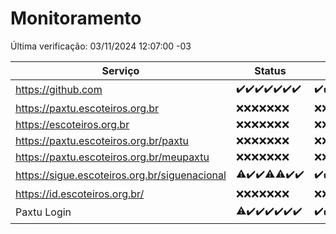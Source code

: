 # Monitoramento

Última verificação: 03/11/2024 12:07:00 -03

|Serviço|Status|Últimas 24h|
|---|---|---|
|https://github.com|<span title="2024-10-27: OK=23">✔️</span><span title="2024-10-28: OK=23">✔️</span><span title="2024-10-29: OK=23">✔️</span><span title="2024-10-30: OK=22">✔️</span><span title="2024-10-31: OK=23">✔️</span><span title="2024-11-01: OK=23">✔️</span><span title="2024-11-02: OK=14">✔️</span>|<span title="02/11/2024 12:08:00 -03 : 200">✔️</span><span title="02/11/2024 13:08:00 -03 : 200">✔️</span><span title="02/11/2024 14:06:00 -03 : 200">✔️</span><span title="02/11/2024 15:09:00 -03 : 200">✔️</span><span title="02/11/2024 16:06:00 -03 : 200">✔️</span><span title="02/11/2024 17:09:00 -03 : 200">✔️</span><span title="02/11/2024 18:07:00 -03 : 200">✔️</span><span title="02/11/2024 19:08:00 -03 : 200">✔️</span><span title="02/11/2024 20:09:00 -03 : 200">✔️</span><span title="02/11/2024 21:43:00 -03 : 200">✔️</span><span title="02/11/2024 23:16:00 -03 : 200">✔️</span><span title="03/11/2024 00:19:00 -03 : 200">✔️</span><span title="03/11/2024 01:10:00 -03 : 200">✔️</span><span title="03/11/2024 02:08:00 -03 : 200">✔️</span><span title="03/11/2024 03:12:00 -03 : 200">✔️</span><span title="03/11/2024 04:07:00 -03 : 200">✔️</span><span title="03/11/2024 05:09:00 -03 : 200">✔️</span><span title="03/11/2024 06:08:00 -03 : 200">✔️</span><span title="03/11/2024 07:09:00 -03 : 200">✔️</span><span title="03/11/2024 08:07:00 -03 : 200">✔️</span><span title="03/11/2024 09:13:00 -03 : 200">✔️</span><span title="03/11/2024 10:13:00 -03 : 200">✔️</span><span title="03/11/2024 11:07:00 -03 : 200">✔️</span><span title="03/11/2024 12:07:00 -03 : 200">✔️</span>|
|https://paxtu.escoteiros.org.br|<span title="2024-10-27: Falhas=23">❌</span><span title="2024-10-28: Falhas=23">❌</span><span title="2024-10-29: Falhas=23">❌</span><span title="2024-10-30: Falhas=22">❌</span><span title="2024-10-31: Falhas=23">❌</span><span title="2024-11-01: Falhas=23">❌</span><span title="2024-11-02: Falhas=14">❌</span>|<span title="02/11/2024 12:08:00 -03 : 403">❌</span><span title="02/11/2024 13:08:00 -03 : 403">❌</span><span title="02/11/2024 14:06:00 -03 : 403">❌</span><span title="02/11/2024 15:09:00 -03 : 403">❌</span><span title="02/11/2024 16:06:00 -03 : 403">❌</span><span title="02/11/2024 17:09:00 -03 : 403">❌</span><span title="02/11/2024 18:07:00 -03 : 403">❌</span><span title="02/11/2024 19:08:00 -03 : 403">❌</span><span title="02/11/2024 20:09:00 -03 : 403">❌</span><span title="02/11/2024 21:43:00 -03 : 403">❌</span><span title="02/11/2024 23:16:00 -03 : 403">❌</span><span title="03/11/2024 00:19:00 -03 : 403">❌</span><span title="03/11/2024 01:10:00 -03 : 403">❌</span><span title="03/11/2024 02:08:00 -03 : 403">❌</span><span title="03/11/2024 03:12:00 -03 : 403">❌</span><span title="03/11/2024 04:07:00 -03 : 403">❌</span><span title="03/11/2024 05:09:00 -03 : 403">❌</span><span title="03/11/2024 06:08:00 -03 : 403">❌</span><span title="03/11/2024 07:09:00 -03 : 403">❌</span><span title="03/11/2024 08:07:00 -03 : 403">❌</span><span title="03/11/2024 09:13:00 -03 : 403">❌</span><span title="03/11/2024 10:13:00 -03 : 403">❌</span><span title="03/11/2024 11:07:00 -03 : 403">❌</span><span title="03/11/2024 12:07:00 -03 : 403">❌</span>|
|https://escoteiros.org.br|<span title="2024-10-27: Falhas=23">❌</span><span title="2024-10-28: Falhas=23">❌</span><span title="2024-10-29: Falhas=23">❌</span><span title="2024-10-30: Falhas=22">❌</span><span title="2024-10-31: Falhas=23">❌</span><span title="2024-11-01: Falhas=23">❌</span><span title="2024-11-02: Falhas=14">❌</span>|<span title="02/11/2024 12:08:00 -03 : 403">❌</span><span title="02/11/2024 13:08:00 -03 : 403">❌</span><span title="02/11/2024 14:06:00 -03 : 403">❌</span><span title="02/11/2024 15:09:00 -03 : 403">❌</span><span title="02/11/2024 16:06:00 -03 : 403">❌</span><span title="02/11/2024 17:09:00 -03 : 403">❌</span><span title="02/11/2024 18:07:00 -03 : 403">❌</span><span title="02/11/2024 19:08:00 -03 : 403">❌</span><span title="02/11/2024 20:09:00 -03 : 403">❌</span><span title="02/11/2024 21:43:00 -03 : 403">❌</span><span title="02/11/2024 23:16:00 -03 : 403">❌</span><span title="03/11/2024 00:19:00 -03 : 403">❌</span><span title="03/11/2024 01:10:00 -03 : 403">❌</span><span title="03/11/2024 02:08:00 -03 : 403">❌</span><span title="03/11/2024 03:12:00 -03 : 403">❌</span><span title="03/11/2024 04:07:00 -03 : 403">❌</span><span title="03/11/2024 05:10:00 -03 : 403">❌</span><span title="03/11/2024 06:08:00 -03 : 403">❌</span><span title="03/11/2024 07:09:00 -03 : 403">❌</span><span title="03/11/2024 08:07:00 -03 : 403">❌</span><span title="03/11/2024 09:13:00 -03 : 403">❌</span><span title="03/11/2024 10:13:00 -03 : 403">❌</span><span title="03/11/2024 11:07:00 -03 : 403">❌</span><span title="03/11/2024 12:07:00 -03 : 403">❌</span>|
|https://paxtu.escoteiros.org.br/paxtu|<span title="2024-10-27: Falhas=23">❌</span><span title="2024-10-28: Falhas=23">❌</span><span title="2024-10-29: Falhas=23">❌</span><span title="2024-10-30: Falhas=22">❌</span><span title="2024-10-31: Falhas=23">❌</span><span title="2024-11-01: Falhas=23">❌</span><span title="2024-11-02: Falhas=14">❌</span>|<span title="02/11/2024 12:08:00 -03 : 403">❌</span><span title="02/11/2024 13:08:00 -03 : 403">❌</span><span title="02/11/2024 14:06:00 -03 : 403">❌</span><span title="02/11/2024 15:09:00 -03 : 403">❌</span><span title="02/11/2024 16:06:00 -03 : 403">❌</span><span title="02/11/2024 17:09:00 -03 : 403">❌</span><span title="02/11/2024 18:07:00 -03 : 403">❌</span><span title="02/11/2024 19:08:00 -03 : 403">❌</span><span title="02/11/2024 20:09:00 -03 : 403">❌</span><span title="02/11/2024 21:43:00 -03 : 403">❌</span><span title="02/11/2024 23:16:00 -03 : 403">❌</span><span title="03/11/2024 00:19:00 -03 : 403">❌</span><span title="03/11/2024 01:10:00 -03 : 403">❌</span><span title="03/11/2024 02:08:00 -03 : 403">❌</span><span title="03/11/2024 03:12:00 -03 : 403">❌</span><span title="03/11/2024 04:07:00 -03 : 403">❌</span><span title="03/11/2024 05:10:00 -03 : 403">❌</span><span title="03/11/2024 06:08:00 -03 : 403">❌</span><span title="03/11/2024 07:09:00 -03 : 403">❌</span><span title="03/11/2024 08:07:00 -03 : 403">❌</span><span title="03/11/2024 09:13:00 -03 : 403">❌</span><span title="03/11/2024 10:13:00 -03 : 403">❌</span><span title="03/11/2024 11:07:00 -03 : 403">❌</span><span title="03/11/2024 12:07:00 -03 : 403">❌</span>|
|https://paxtu.escoteiros.org.br/meupaxtu|<span title="2024-10-27: Falhas=23">❌</span><span title="2024-10-28: Falhas=23">❌</span><span title="2024-10-29: Falhas=23">❌</span><span title="2024-10-30: Falhas=22">❌</span><span title="2024-10-31: Falhas=23">❌</span><span title="2024-11-01: Falhas=23">❌</span><span title="2024-11-02: Falhas=14">❌</span>|<span title="02/11/2024 12:08:00 -03 : 403">❌</span><span title="02/11/2024 13:08:00 -03 : 403">❌</span><span title="02/11/2024 14:06:00 -03 : 403">❌</span><span title="02/11/2024 15:09:00 -03 : 403">❌</span><span title="02/11/2024 16:06:00 -03 : 403">❌</span><span title="02/11/2024 17:09:00 -03 : 403">❌</span><span title="02/11/2024 18:07:00 -03 : 403">❌</span><span title="02/11/2024 19:08:00 -03 : 403">❌</span><span title="02/11/2024 20:09:00 -03 : 403">❌</span><span title="02/11/2024 21:43:00 -03 : 403">❌</span><span title="02/11/2024 23:16:00 -03 : 403">❌</span><span title="03/11/2024 00:19:00 -03 : 403">❌</span><span title="03/11/2024 01:10:00 -03 : 403">❌</span><span title="03/11/2024 02:08:00 -03 : 403">❌</span><span title="03/11/2024 03:12:00 -03 : 403">❌</span><span title="03/11/2024 04:07:00 -03 : 403">❌</span><span title="03/11/2024 05:10:00 -03 : 403">❌</span><span title="03/11/2024 06:08:00 -03 : 403">❌</span><span title="03/11/2024 07:09:00 -03 : 403">❌</span><span title="03/11/2024 08:07:00 -03 : 403">❌</span><span title="03/11/2024 09:13:00 -03 : 403">❌</span><span title="03/11/2024 10:13:00 -03 : 403">❌</span><span title="03/11/2024 11:07:00 -03 : 403">❌</span><span title="03/11/2024 12:07:00 -03 : 403">❌</span>|
|https://sigue.escoteiros.org.br/siguenacional|<span title="2024-10-27: OK=22, Falhas=1">⚠️</span><span title="2024-10-28: OK=23">✔️</span><span title="2024-10-29: OK=23">✔️</span><span title="2024-10-30: OK=21, Falhas=1">⚠️</span><span title="2024-10-31: OK=22, Falhas=1">⚠️</span><span title="2024-11-01: OK=23">✔️</span><span title="2024-11-02: OK=14">✔️</span>|<span title="02/11/2024 12:08:00 -03 : 200">✔️</span><span title="02/11/2024 13:08:00 -03 : 200">✔️</span><span title="02/11/2024 14:06:00 -03 : 200">✔️</span><span title="02/11/2024 15:09:00 -03 : 200">✔️</span><span title="02/11/2024 16:06:00 -03 : 200">✔️</span><span title="02/11/2024 17:09:00 -03 : 200">✔️</span><span title="02/11/2024 18:07:00 -03 : 200">✔️</span><span title="02/11/2024 19:08:00 -03 : 200">✔️</span><span title="02/11/2024 20:09:00 -03 : 200">✔️</span><span title="02/11/2024 21:43:00 -03 : 200">✔️</span><span title="02/11/2024 23:16:00 -03 : 200">✔️</span><span title="03/11/2024 00:19:00 -03 : 200">✔️</span><span title="03/11/2024 01:10:00 -03 : 200">✔️</span><span title="03/11/2024 02:08:00 -03 : 200">✔️</span><span title="03/11/2024 03:12:00 -03 : 200">✔️</span><span title="03/11/2024 04:07:00 -03 : 200">✔️</span><span title="03/11/2024 05:10:00 -03 : 200">✔️</span><span title="03/11/2024 06:08:00 -03 : 200">✔️</span><span title="03/11/2024 07:09:00 -03 : 200">✔️</span><span title="03/11/2024 08:07:00 -03 : 200">✔️</span><span title="03/11/2024 09:13:00 -03 : 200">✔️</span><span title="03/11/2024 10:13:00 -03 : 200">✔️</span><span title="03/11/2024 11:07:00 -03 : 200">✔️</span><span title="03/11/2024 12:07:00 -03 : 200">✔️</span>|
|https://id.escoteiros.org.br/|<span title="2024-10-27: Falhas=23">❌</span><span title="2024-10-28: Falhas=23">❌</span><span title="2024-10-29: Falhas=23">❌</span><span title="2024-10-30: Falhas=22">❌</span><span title="2024-10-31: Falhas=23">❌</span><span title="2024-11-01: Falhas=23">❌</span><span title="2024-11-02: Falhas=14">❌</span>|<span title="02/11/2024 12:08:00 -03 : 403">❌</span><span title="02/11/2024 13:08:00 -03 : 403">❌</span><span title="02/11/2024 14:06:00 -03 : 403">❌</span><span title="02/11/2024 15:09:00 -03 : 403">❌</span><span title="02/11/2024 16:06:00 -03 : 403">❌</span><span title="02/11/2024 17:09:00 -03 : 403">❌</span><span title="02/11/2024 18:07:00 -03 : 403">❌</span><span title="02/11/2024 19:08:00 -03 : 403">❌</span><span title="02/11/2024 20:09:00 -03 : 403">❌</span><span title="02/11/2024 21:43:00 -03 : 403">❌</span><span title="02/11/2024 23:16:00 -03 : 403">❌</span><span title="03/11/2024 00:19:00 -03 : 403">❌</span><span title="03/11/2024 01:10:00 -03 : 403">❌</span><span title="03/11/2024 02:08:00 -03 : 403">❌</span><span title="03/11/2024 03:12:00 -03 : 403">❌</span><span title="03/11/2024 04:07:00 -03 : 403">❌</span><span title="03/11/2024 05:10:00 -03 : 403">❌</span><span title="03/11/2024 06:08:00 -03 : 403">❌</span><span title="03/11/2024 07:09:00 -03 : 403">❌</span><span title="03/11/2024 08:07:00 -03 : 403">❌</span><span title="03/11/2024 09:13:00 -03 : 403">❌</span><span title="03/11/2024 10:13:00 -03 : 403">❌</span><span title="03/11/2024 11:07:00 -03 : 403">❌</span><span title="03/11/2024 12:07:00 -03 : 403">❌</span>|
|Paxtu Login|<span title="2024-10-27: OK=22, Falhas=1">⚠️</span><span title="2024-10-28: OK=23">✔️</span><span title="2024-10-29: OK=23">✔️</span><span title="2024-10-30: OK=22">✔️</span><span title="2024-10-31: OK=23">✔️</span><span title="2024-11-01: OK=23">✔️</span><span title="2024-11-02: OK=14">✔️</span>|<span title="02/11/2024 12:08:00 -03 : 200">✔️</span><span title="02/11/2024 13:08:00 -03 : 200">✔️</span><span title="02/11/2024 14:06:00 -03 : 200">✔️</span><span title="02/11/2024 15:09:00 -03 : 200">✔️</span><span title="02/11/2024 16:06:00 -03 : 200">✔️</span><span title="02/11/2024 17:09:00 -03 : 200">✔️</span><span title="02/11/2024 18:07:00 -03 : 200">✔️</span><span title="02/11/2024 19:08:00 -03 : 200">✔️</span><span title="02/11/2024 20:09:00 -03 : 200">✔️</span><span title="02/11/2024 21:43:00 -03 : 200">✔️</span><span title="02/11/2024 23:16:00 -03 : 200">✔️</span><span title="03/11/2024 00:19:00 -03 : 200">✔️</span><span title="03/11/2024 01:10:00 -03 : 200">✔️</span><span title="03/11/2024 02:08:00 -03 : 200">✔️</span><span title="03/11/2024 03:12:00 -03 : 200">✔️</span><span title="03/11/2024 04:07:00 -03 : 200">✔️</span><span title="03/11/2024 05:10:00 -03 : 200">✔️</span><span title="03/11/2024 06:08:00 -03 : 200">✔️</span><span title="03/11/2024 07:09:00 -03 : 200">✔️</span><span title="03/11/2024 08:07:00 -03 : 200">✔️</span><span title="03/11/2024 09:13:00 -03 : 200">✔️</span><span title="03/11/2024 10:13:00 -03 : 200">✔️</span><span title="03/11/2024 11:07:00 -03 : 200">✔️</span><span title="03/11/2024 12:07:00 -03 : 200">✔️</span>|
